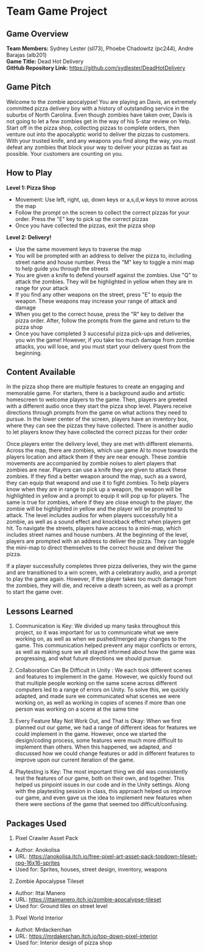 # Team Game Project

## Game Overview

**Team Members:** Sydney Lester (sll73), Phoebe Chadowitz (pc244), Andre Barajas (alb201)\
**Game Title:** Dead Hot Delivery\
**GitHub Repository Link:** https://github.com/sydlester/DeadHotDelivery

## Game Pitch

Welcome to the zombie apocalypse! You are playing an Davis, an extremely committed pizza delivery boy with a history of outstanding service in the suburbs of North Carolina. Even though zombies have taken over, Davis is not going to let a few zombies get in the way of his 5-star review on Yelp. Start off in the pizza shop, collecting pizzas to complete orders, then venture out into the apocalyptic world to deliver the pizzas to customers. With your trusted knife, and any weapons you find along the way, you must defeat any zombies that block your way to deliver your pizzas as fast as possible. Your customers are counting on you. 

## How to Play

**Level 1: Pizza Shop**
- Movement: Use left, right, up, down keys or a,s,d,w keys to move across the map
- Follow the prompt on the screen to collect the correct pizzas for your order. Press the "E" key to pick up the correct pizzas
- Once you have collected the pizzas, exit the pizza shop

**Level 2: Delivery!** 
- Use the same movement keys to traverse the map
- You will be prompted with an address to deliver the pizza to, including street name and house number. Press the "M" key to toggle a mini map to help guide you through the streets
- You are given a knife to defend yourself against the zombies. Use "Q" to attack the zombies. They will be highlighted in yellow when they are in range for your attack
- If you find any other weapons on the street, press "E" to equip the weapon. These weapons may increase your range of attack and damage
- When you get to the correct house, press the "R" key to deliver the pizza order. After, follow the prompts from the game and return to the pizza shop 
- Once you have completed 3 successful pizza pick-ups and deliveries, you win the game! However, if you take too much damage from zombie attacks, you will lose, and you must start your delivery quest from the beginning.


## Content Available

In the pizza shop there are multiple features to create an engaging and memorable game. For starters, there is a background audio and artistic homescreen to welcome players to the game. Then, players are greeted with a different audio once they start the pizza shop level. Players receive directions through prompts from the game on what actions they need to pursue. In the lower center of the screen, players have an inventory box, where they can see the pizzas they have collected. There is another audio to let players know they have collected the correct pizzas for their order

Once players enter the delivery level, they are met with different elements. Across the map, there are zombies, which use game AI to move towards the players location and attack them if they are near enough. These zombie movements are accompanied by zombie noises to alert players that zombies are near. Players can use a knife they are given to attack these zombies. If they find a better weapon around the map, such as a sword, they can equip that weapond and use it to fight zombies. To help players know when they are in range to pick up a weapon, the weapon will be highlighted in yellow and a prompt to equip it will pop up for players. The same is true for zombies, where if they are close enough to the player, the zombie will be highlighted in yellow and the player will be prompted to attack. The level includes audios for when players successfully hit a zombie, as well as a sound effect and knockback effect when players get hit. To navigate the streets, players have access to a mini-map, which includes street names and house numbers. At the beginning of the level, players are prompted with an address to deliver the pizza. They can toggle the mini-map to direct themselves to the correct house and deliver the pizza. 

If a player successfully completes three pizza deliveries, they win the game and are transitioned to a win screen, with a celebratory audio, and a prompt to play the game again. However, if the player takes too much damage from the zombies, they will die, and receive a death screen, as well as a prompt to start the game over. 

## Lessons Learned

1. Communication is Key: We divided up many tasks throughout this project, so it was important for us to communicate what we were working on, as well as when we pushed/merged any changes to the game. This communication helped prevent any major conflicts or errors, as well as making sure we all stayed informed about how the game was progressing, and what future directions we should pursue. 

2. Collaboration Can Be Difficult in Unity : We each took different scenes and features to implement in the game. However, we quickly found out that multiple people working on the same scene across different computers led to a range of errors on Unity. To solve this, we quickly adapted, and made sure we communicated what scenes we were working on, as well as working in copies of scenes if more than one person was working on a scene at the same time 

3. Every Feature May Not Work Out, and That is Okay: When we first planned out our game, we had a range of different ideas for features we could implement in the game. However, once we started the design/coding process, some features were much more difficult to implement than others. When this happened, we adapted, and discussed how we could change features or add in different features to improve upon our current iteration of the game. 

4. Playtesting is Key: The most important thing we did was consistently test the features of our game, both on their own, and together. This helped us pinpoint issues in our code and in the Unity settings. Along with the playtesting session in class, this approach helped us improve our game, and even gave us the idea to implement new features when there were sections of the game that seemed too difficult/confusing. 

## Packages Used

1. Pixel Crawler Asset Pack
- Author: Anokolisa
- URL: https://anokolisa.itch.io/free-pixel-art-asset-pack-topdown-tileset-rpg-16x16-sprites
- Used for: Sprites, houses, street design, inventory, weapons

2. Zombie Apocalypse Tileset
- Author: Ittai Manero
- URL: https://ittaimanero.itch.io/zombie-apocalypse-tileset
- Used for: Ground tiles on street level 

3. Pixel World Interior 
- Authot: Mrdackerchan
- URL: https://mrdakerchan.itch.io/top-down-pixel-interior
- Used for: Interior design of pizza shop
